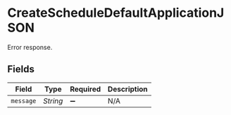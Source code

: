 # CreateScheduleDefaultApplicationJSON

Error response.


## Fields

| Field              | Type               | Required           | Description        |
| ------------------ | ------------------ | ------------------ | ------------------ |
| `message`          | *String*           | :heavy_minus_sign: | N/A                |